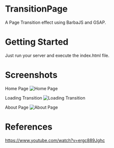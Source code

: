 # TransitionPage

A Page Transition effect using BarbaJS and GSAP.


# Getting Started

Just run your server and execute the index.html file.


# Screenshots

Home Page
![Home Page](https://i.imgur.com/0L6D2cL.jpg)

Loading Transition
![Loading Transition](https://i.imgur.com/RxQ8wYn.jpg)

About Page
![About Page](https://i.imgur.com/PgN1rwL.jpg)


# References

https://www.youtube.com/watch?v=ergc889Jghc